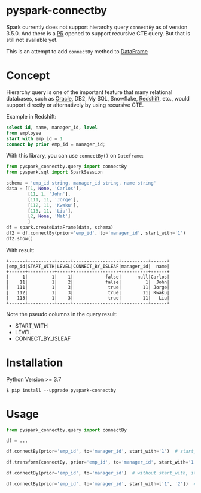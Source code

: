 # pyspark-connectby
Spark currently does not support hierarchy query `connectBy` as of version 3.5.0. And there is a [PR](https://github.com/apache/spark/pull/40744) opened to support recursive CTE query. But that is still not available yet.  

This is an attempt to add `connectBy` method to [DataFrame](https://spark.apache.org/docs/latest/api/python/reference/pyspark.sql/api/pyspark.sql.DataFrame.html)

# Concept 
Hierarchy query is one of the important feature that many relational databases, such as [Oracle](https://docs.oracle.com/en/database/oracle/oracle-database/19/sqlrf/Hierarchical-Queries.html#GUID-0118DF1D-B9A9-41EB-8556-C6E7D6A5A84E), DB2, My SQL, 
Snowflake, [Redshift](https://docs.aws.amazon.com/redshift/latest/dg/r_CONNECT_BY_clause.html), etc.,
would support directly or alternatively by using recursive CTE. 

Example in Redshift:
```sql
select id, name, manager_id, level
from employee
start with emp_id = 1
connect by prior emp_id = manager_id;
```

With this library, you can use `connectBy()` on `Dateframe`:

```python
from pyspark_connectby.query import connectBy
from pyspark.sql import SparkSession

schema = 'emp_id string, manager_id string, name string'
data = [[1, None, 'Carlos'],
        [11, 1, 'John'],
        [111, 11, 'Jorge'],
        [112, 11, 'Kwaku'],
        [113, 11, 'Liu'], 
        [2, None, 'Mat']
        ]
df = spark.createDataFrame(data, schema)
df2 = df.connectBy(prior='emp_id', to='manager_id', start_with='1')
df2.show()
```
With result:
```
+------+----------+-----+-----------------+----------+------+
|emp_id|START_WITH|LEVEL|CONNECT_BY_ISLEAF|manager_id|  name|
+------+----------+-----+-----------------+----------+------+
|     1|         1|    1|            false|      null|Carlos|
|    11|         1|    2|            false|         1|  John|
|   111|         1|    3|             true|        11| Jorge|
|   112|         1|    3|             true|        11| Kwaku|
|   113|         1|    3|             true|        11|   Liu|
+------+----------+-----+-----------------+----------+------+
```
Note the pseudo columns in the query result:
- START_WITH
- LEVEL
- CONNECT_BY_ISLEAF

# Installation
Python Version >= 3.7 
```
$ pip install --upgrade pyspark-connectby
```

# Usage

```python
from pyspark_connectby.query import connectBy

df = ...

df.connectBy(prior='emp_id', to='manager_id', start_with='1')  # start_with `emp_id` as 1

df.transform(connectBy, prior='emp_id', to='manager_id', start_with='1')  # or by using df.transform() method

df.connectBy(prior='emp_id', to='manager_id')  # without start_with, it will go through each node

df.connectBy(prior='emp_id', to='manager_id', start_with=['1', '2'])  # start_with a list of top nodes ids. 

```


